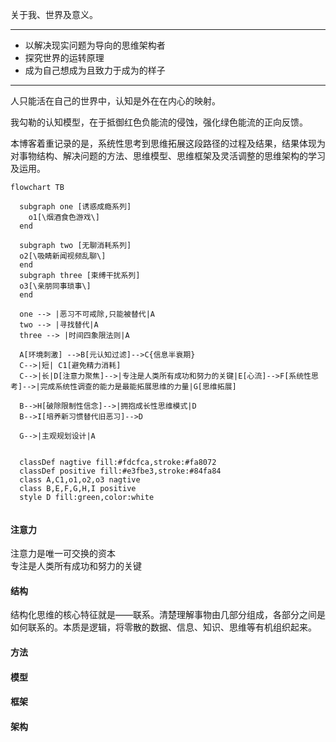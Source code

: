 
关于我、世界及意义。

---

- 以解决现实问题为导向的思维架构者  
- 探究世界的运转原理  
- 成为自己想成为且致力于成为的样子  

---

人只能活在自己的世界中，认知是外在在内心的映射。

我勾勒的认知模型，在于抵御红色负能流的侵蚀，强化绿色能流的正向反馈。  

本博客着重记录的是，系统性思考到思维拓展这段路径的过程及结果，结果体现为对事物结构、解决问题的方法、思维模型、思维框架及灵活调整的思维架构的学习及运用。


```mermaid
flowchart TB

  subgraph one [诱惑成瘾系列]
 	o1[\烟酒食色游戏\]
  end 
  
  subgraph two [无聊消耗系列]
  o2[\吸睛新闻视频乱聊\]
  end
  subgraph three [束缚干扰系列]
  o3[\亲朋同事琐事\]
  end
    
  one --> |恶习不可戒除,只能被替代|A
  two --> |寻找替代|A
  three --> |时间四象限法则|A
  
  A[环境刺激] -->B[元认知过滤]-->C{信息半衰期}
  C-->|短| C1[避免精力消耗]
  C-->|长|D[注意力聚焦]-->|专注是人类所有成功和努力的关键|E[心流]-->F[系统性思考]-->|完成系统性调查的能力是最能拓展思维的力量|G[思维拓展]

  B-->H[破除限制性信念]-->|拥抱成长性思维模式|D
  B-->I[培养新习惯替代旧恶习]-->D
  
  G-->|主观规划设计|A
  
  
  classDef nagtive fill:#fdcfca,stroke:#fa8072
  classDef positive fill:#e3fbe3,stroke:#84fa84
  class A,C1,o1,o2,o3 nagtive
  class B,E,F,G,H,I positive
  style D fill:green,color:white
    	 
```

#### 注意力
注意力是唯一可交换的资本  
专注是人类所有成功和努力的关键


#### 结构  
结构化思维的核心特征就是——联系。清楚理解事物由几部分组成，各部分之间是如何联系的。本质是逻辑，将零散的数据、信息、知识、思维等有机组织起来。

#### 方法  
#### 模型  
#### 框架  
#### 架构  



